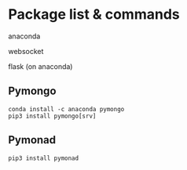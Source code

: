 # Package list & commands

anaconda

websocket

flask (on anaconda)

## Pymongo

    conda install -c anaconda pymongo
    pip3 install pymongo[srv]

## Pymonad

    pip3 install pymonad